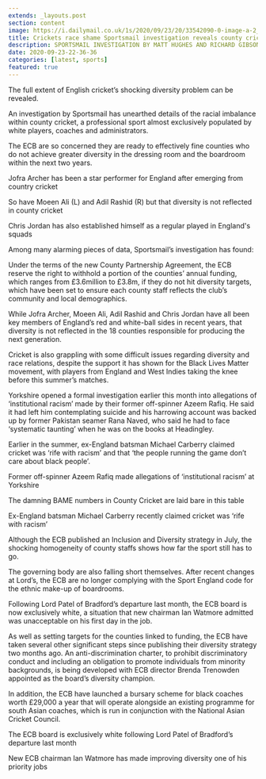 ```yaml
---
extends: _layouts.post
section: content
image: https://i.dailymail.co.uk/1s/2020/09/23/20/33542090-0-image-a-2_1600890864883.jpg 
title: Crickets race shame Sportsmail investigation reveals county crickets shocking diversity problem 
description: SPORTSMAIL INVESTIGATION BY MATT HUGHES AND RICHARD GIBSON Among many alarming pieces of data, we found there were only 33 BAME players at 18 clubs. 
date: 2020-09-23-22-36-36 
categories: [latest, sports] 
featured: true 
--- 
```

The full extent of English cricket’s shocking diversity problem can be revealed.

An investigation by Sportsmail has unearthed details of the racial imbalance within county cricket, a professional sport almost exclusively populated by white players, coaches and administrators.

The ECB are so concerned they are ready to effectively fine counties who do not achieve greater diversity in the dressing room and the boardroom within the next two years. 

Jofra Archer has been a star performer for England after emerging from country cricket

So have Moeen Ali (L) and Adil Rashid (R) but that diversity is not reflected in county cricket

Chris Jordan has also established himself as a regular played in England's squads

Among many alarming pieces of data, Sportsmail’s investigation has found:

Under the terms of the new County Partnership Agreement, the ECB reserve the right to withhold a portion of the counties’ annual funding, which ranges from £3.6million to £3.8m, if they do not hit diversity targets, which have been set to ensure each county staff reflects the club’s community and local demographics.

While Jofra Archer, Moeen Ali, Adil Rashid and Chris Jordan have all been key members of England’s red and white-ball sides in recent years, that diversity is not reflected in the 18 counties responsible for producing the next generation.

Cricket is also grappling with some difficult issues regarding diversity and race relations, despite the support it has shown for the Black Lives Matter movement, with players from England and West Indies taking the knee before this summer’s matches.

Yorkshire opened a formal investigation earlier this month into allegations of ‘institutional racism’ made by their former off-spinner Azeem Rafiq. He said it had left him contemplating suicide and his harrowing account was backed up by former Pakistan seamer Rana Naved, who said he had to face ‘systematic taunting’ when he was on the books at Headingley.

Earlier in the summer, ex-England batsman Michael Carberry claimed cricket was ‘rife with racism’ and that ‘the people running the game don’t care about black people’. 

Former off-spinner Azeem Rafiq made allegations of ‘institutional racism’ at Yorkshire

The damning BAME numbers in County Cricket are laid bare in this table 

Ex-England batsman Michael Carberry recently claimed cricket was ‘rife with racism’ 

Although the ECB published an Inclusion and Diversity strategy in July, the shocking homogeneity of county staffs shows how far the sport still has to go.

The governing body are also falling short themselves. After recent changes at Lord’s, the ECB are no longer complying with the Sport England code for the ethnic make-up of boardrooms.

Following Lord Patel of Bradford’s departure last month, the ECB board is now exclusively white, a situation that new chairman Ian Watmore admitted was unacceptable on his first day in the job.

As well as setting targets for the counties linked to funding, the ECB have taken several other significant steps since publishing their diversity strategy two months ago. An anti-discrimination charter, to prohibit discriminatory conduct and including an obligation to promote individuals from minority backgrounds, is being developed with ECB director Brenda Trenowden appointed as the board’s diversity champion.

In addition, the ECB have launched a bursary scheme for black coaches worth £29,000 a year that will operate alongside an existing programme for south Asian coaches, which is run in conjunction with the National Asian Cricket Council.

The ECB board is exclusively white following Lord Patel of Bradford’s departure last month

New ECB chairman Ian Watmore has made improving diversity one of his priority jobs

